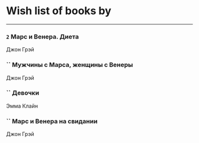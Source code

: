 # Wish list of books by [](https://ok.ru/profile/536771522733)
---

### `2` Марс и Венера. Диета
Джон Грэй

### `` Мужчины с Марса, женщины с Венеры
Джон Грэй

### `` Девочки
Эмма Клайн

### `` Марс и Венера на свидании
Джон Грэй

